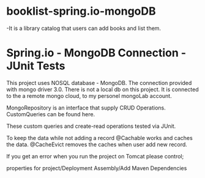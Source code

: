 # booklist-spring.io-mongoDB

-It is a library catalog that users can add books and list them.

# Spring.io - MongoDB Connection - JUnit Tests

This project uses NOSQL database - MongoDB. The connection provided with mongo driver 3.0.
There is not a local db on this project. It is connected to the a remote mongo cloud, to my personel mongoLab account.

MongoRepository is an interface that supply CRUD Operations. CustomQueries can be found here.

These custom queries and create-read operations tested via JUnit.

To keep the data while not adding a record @Cachable works and caches the data. 
@CacheEvict removes the caches when user add new record.


If you get an error when you run the project on Tomcat please control;

properties for project/Deployment Assembly/Add Maven Dependencies


